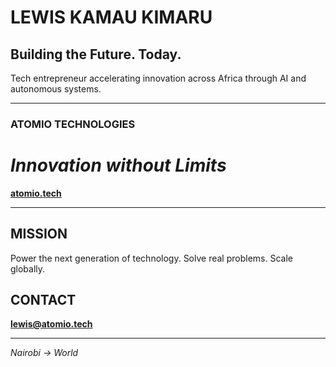 # **LEWIS KAMAU KIMARU**

## **Building the Future. Today.**

Tech entrepreneur accelerating innovation across Africa through AI and autonomous systems.

---

### **ATOMIO TECHNOLOGIES**
# *Innovation without Limits*

**[atomio.tech](https://atomio.tech)**

---

## **MISSION**
Power the next generation of technology. Solve real problems. Scale globally.

## **CONTACT**
**lewis@atomio.tech**

---

*Nairobi → World*
